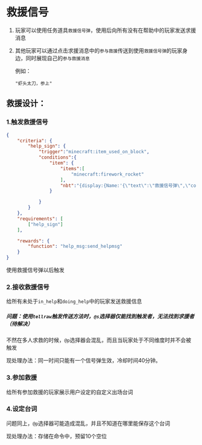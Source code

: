 # 救援信号

1. 玩家可以使用任务道具`救援信号弹`，使用后向所有没有在帮助中的玩家发送求援消息

2. 其他玩家可以通过点击求援消息中的`参与救援`传送到使用`救援信号弹`的玩家身边，同时展现自己的`参与救援消息`

   例如：

   ```
   "虾头太刀，参上"
   ```

   

## 救援设计：

### 1.触发救援信号

```json
{
    "criteria": {
        "help_sign": {
            "trigger":"minecraft:item_used_on_block",
            "conditions":{
                "item": {
                    "items":[
                        "minecraft:firework_rocket"
                    ],
                    "nbt":"{display:{Name:'{\"text\":\"救援信号弹\",\"color\":\"red\"}'}}"
                }

            } 
        }
    },
    "requirements": [
        ["help_sign"]
    ],

    "rewards": {
        "function": "help_msg:send_helpmsg"
    }
}
```

使用救援信号弹以后触发

### 2.接收救援信号

给所有未处于`in_help`和`doing_help`中的玩家发送救援信息

##### 问题：使用`tellraw`触发传送方法时，`@s`选择器仅能找到触发者，无法找到求援者（待解决）

不然在多人求救的时候，`@p`选择器会混乱，而且当玩家处于不同维度时并不会被触发

现处理办法：同一时间只能有一个信号弹生效，冷却时间40分钟。

### 3.参加救援

给所有参加救援的玩家展示用户设定的自定义出场台词

### 4.设定台词

问题同上，`@p`选择器可能造成混乱，并且不知道在哪里能保存这个台词

现处理办法：存储在命令中，预留10个空位

